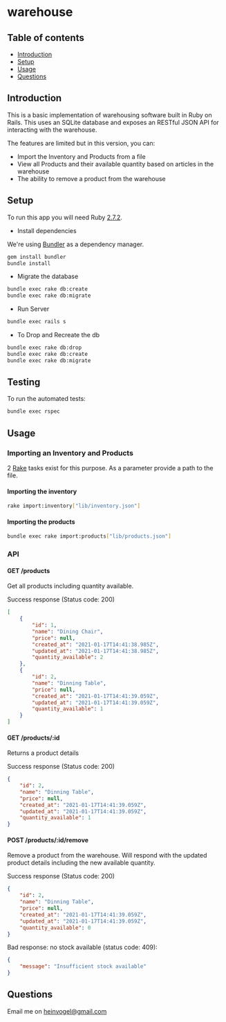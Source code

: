 # warehouse

## Table of contents
* [Introduction](#introduction)
* [Setup](#setup)
* [Usage](#usage)
* [Questions](#questions)

	
## Introduction
This is a basic implementation of warehousing software built in Ruby on Rails. This uses an SQLite database and exposes an RESTful JSON API for interacting with the warehouse. 

The features are limited but in this version, you can: 
 - Import the Inventory and Products from a file
 - View all Products and their available quantity based on articles in the warehouse
 - The ability to remove a product from the warehouse
	
## Setup
To run this app you will need Ruby [2.7.2](https://www.ruby-lang.org/en/downloads/). 

* Install dependencies

We're using [Bundler](https://bundler.io/) as a dependency manager.

```bash
gem install bundler
bundle install
```

* Migrate the database 
```bash
bundle exec rake db:create
bundle exec rake db:migrate
```

* Run Server

```bash
bundle exec rails s
```

* To Drop and Recreate the db

```bash
bundle exec rake db:drop
bundle exec rake db:create
bundle exec rake db:migrate
```

## Testing

To run the automated tests:

```bash
bundle exec rspec
```

## Usage

### Importing an Inventory and Products

2 [Rake](https://github.com/ruby/rake) tasks exist for this purpose. As a parameter provide a path to the file. 

#### Importing the inventory 
```bash
rake import:inventory["lib/inventory.json"]
```
#### Importing the products

```bash
bundle exec rake import:products["lib/products.json"]
```

### API 

#### GET /products

Get all products including quantity available. 

Success response (Status code: 200)
```json
[
    {
        "id": 1,
        "name": "Dining Chair",
        "price": null,
        "created_at": "2021-01-17T14:41:38.985Z",
        "updated_at": "2021-01-17T14:41:38.985Z",
        "quantity_available": 2
    },
    {
        "id": 2,
        "name": "Dinning Table",
        "price": null,
        "created_at": "2021-01-17T14:41:39.059Z",
        "updated_at": "2021-01-17T14:41:39.059Z",
        "quantity_available": 1
    }
]
```

#### GET /products/:id

Returns a product details

Success response (Status code: 200)
```json
{
    "id": 2,
    "name": "Dinning Table",
    "price": null,
    "created_at": "2021-01-17T14:41:39.059Z",
    "updated_at": "2021-01-17T14:41:39.059Z",
    "quantity_available": 1
}
```

#### POST /products/:id/remove
Remove a product from the warehouse. Will respond with the updated product details including the new available quantity. 

Success response (Status code: 200)
```json
{
    "id": 2,
    "name": "Dinning Table",
    "price": null,
    "created_at": "2021-01-17T14:41:39.059Z",
    "updated_at": "2021-01-17T14:41:39.059Z",
    "quantity_available": 0
}
```
Bad response: no stock available (status code: 409):
```json
{
    "message": "Insufficient stock available"
}
```

## Questions 

Email me on [heinvogel@gmail.com](mailto:heinvogel@gmail.com)
